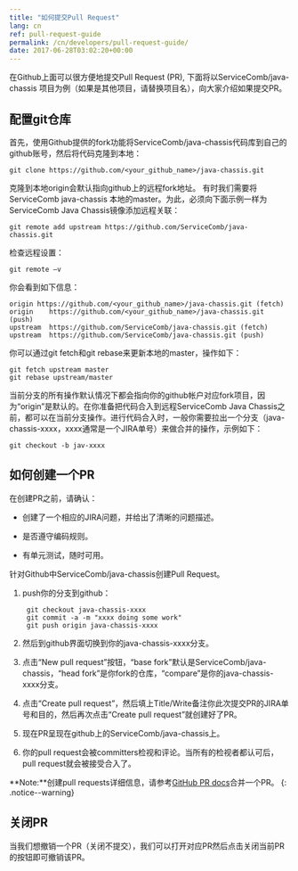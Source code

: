```yaml
---
title: "如何提交Pull Request"
lang: cn
ref: pull-request-guide
permalink: /cn/developers/pull-request-guide/
date: 2017-06-28T03:02:20+00:00
---
```


在Github上面可以很方便地提交Pull Request (PR),  下面将以ServiceComb/java-chassis 项目为例（如果是其他项目，请替换项目名），向大家介绍如果提交PR。

## 配置git仓库

首先，使用Github提供的fork功能将ServiceComb/java-chassis代码库到自己的github账号，然后将代码克隆到本地：

```git clone https://github.com/<your_github_name>/java-chassis.git```

克隆到本地origin会默认指向github上的远程fork地址。
有时我们需要将ServiceComb java-chassis 本地的master。为此，必须向下面示例一样为ServiceComb Java Chassis镜像添加远程关联：

```git remote add upstream https://github.com/ServiceComb/java-chassis.git```

检查远程设置：

```git remote –v```

你会看到如下信息：

    origin https://github.com/<your_github_name>/java-chassis.git (fetch)
    origin    https://github.com/<your_github_name>/java-chassis.git (push)
    upstream  https://github.com/ServiceComb/java-chassis.git (fetch)
    upstream  https://github.com/ServiceComb/java-chassis.git (push)

你可以通过git fetch和git rebase来更新本地的master，操作如下：

	git fetch upstream master
	git rebase upstream/master

当前分支的所有操作默认情况下都会指向你的github帐户对应fork项目，因为“origin”是默认的。在你准备把代码合入到远程ServiceComb Java Chassis之前，都可以在当前分支操作。进行代码合入时，一般你需要拉出一个分支（java-chassis-xxxx，xxxx通常是一个JIRA单号）来做合并的操作，示例如下：

	git checkout -b jav-xxxx


## 如何创建一个PR

在创建PR之前，请确认：

*  创建了一个相应的JIRA问题，并给出了清晰的问题描述。

*  是否遵守编码规则。

*  有单元测试，随时可用。

针对Github中ServiceComb/java-chassis创建Pull Request。

1. push你的分支到github：

		git checkout java-chassis-xxxx
		git commit -a -m "xxxx doing some work"
		git push origin java-chassis-xxxx

2. 然后到github界面切换到你的java-chassis-xxxx分支。
3. 点击“New pull request”按钮，“base fork”默认是ServiceComb/java-chassis，“head fork”是你fork的仓库，“compare”是你的java-chassis-xxxx分支。
4. 点击“Create pull request”，然后填上Title/Write备注你此次提交PR的JIRA单号和目的，然后再次点击“Create pull request”就创建好了PR。
5. 现在PR呈现在github上的ServiceComb/java-chassis上。
6. 你的pull request会被committers检视和评论。当所有的检视者都认可后，pull request就会被接受合入了。

**Note:**创建pull requests详细信息，请参考[GitHub PR docs](https://help.github.com/articles/creating-a-pull-request/)合并一个PR。
{: .notice--warning}

## 关闭PR

   当我们想撤销一个PR（关闭不提交），我们可以打开对应PR然后点击关闭当前PR的按钮即可撤销该PR。
